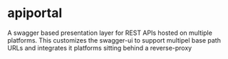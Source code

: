 apiportal
=========

A swagger based presentation layer for REST APIs hosted on multiple platforms. This customizes the swagger-ui to support multipel base path URLs and integrates it platforms sitting behind a reverse-proxy